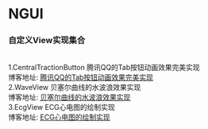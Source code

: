 # NGUI
<h3>自定义View实现集合</h3><br />
1.CentralTractionButton 腾讯QQ的Tab按钮动画效果完美实现   <br />
博客地址: <a href="https://blog.csdn.net/qq_22770457/article/details/78630695">腾讯QQ的Tab按钮动画效果完美实现</a><br />
2.WaveView 贝塞尔曲线的水波浪效果实现<br />
博客地址: <a href="https://blog.csdn.net/qq_22770457/article/details/90139954">贝塞尔曲线的水波浪效果实现</a><br />
3.EcgView ECG心电图的绘制实现<br />
博客地址: <a href="https://blog.csdn.net/qq_22770457/article/details/90349970">ECG心电图的绘制实现</a><br />
